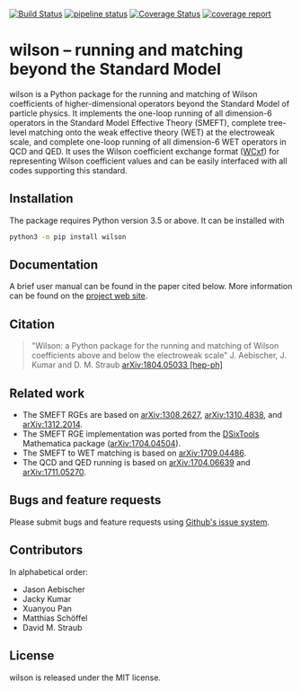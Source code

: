<a href="https://travis-ci.org/wilson-eft/wilson">![Build Status](https://travis-ci.org/wilson-eft/wilson.svg?branch=master)</a> [![pipeline status](https://hepcode.net/wilson/wilson/badges/master/pipeline.svg)](https://hepcode.net/wilson/wilson/commits/master) [![Coverage Status](https://coveralls.io/repos/github/wilson-eft/wilson/badge.svg)](https://coveralls.io/github/wilson-eft/wilson) [![coverage report](https://hepcode.net/wilson/wilson/badges/master/coverage.svg)](https://hepcode.net/wilson/wilson/commits/master)

# wilson – running and matching beyond the Standard Model

wilson is a Python package for the running and matching of Wilson coefficients of higher-dimensional operators beyond the Standard Model of particle physics. It implements the one-loop running of all dimension-6 operators in the Standard Model Effective Theory (SMEFT), complete tree-level matching onto the weak effective theory (WET) at the electroweak scale, and complete one-loop running of all dimension-6 WET operators in QCD and QED. It uses the Wilson coefficient exchange format ([WCxf](https://wcxf.github.io)) for representing Wilson coefficient values and can be easily interfaced with all codes supporting this standard.

## Installation

The package requires Python version 3.5 or above. It can be installed with

```bash
python3 -m pip install wilson
```


## Documentation

A brief user manual can be found in the paper cited below. More information can be found on the [project web site](https://wilson.github.io).

## Citation

> "Wilson: a Python package for the running and matching of Wilson coefficients above and below the electroweak scale"
>  J. Aebischer, J. Kumar and D. M. Straub
>  [arXiv:1804.05033 [hep-ph]](https://arxiv.org/abs/1804.05033)

## Related work


- The SMEFT RGEs are based on [arXiv:1308.2627](https://arxiv.org/abs/1308.2627), [arXiv:1310.4838](https://arxiv.org/abs/1310.4838), and [arXiv:1312.2014](https://arxiv.org/abs/1312.2014).
- The SMEFT RGE implementation was ported from the [DSixTools](https://dsixtools.github.io/) Mathematica package ([arXiv:1704.04504](https://arxiv.org/abs/1704.04504)).
- The SMEFT to WET matching is based on [arXiv:1709.04486](https://arxiv.org/abs/1709.04486).
- The QCD and QED running is based on [arXiv:1704.06639](https://arxiv.org/abs/1704.06639) and [arXiv:1711.05270](https://arxiv.org/abs/1711.05270).



## Bugs and feature requests

Please submit bugs and feature requests using
[Github's issue system](https://github.com/wilson-eft/wilson/issues).


## Contributors

In alphabetical order:

- Jason Aebischer
- Jacky Kumar
- Xuanyou Pan
- Matthias Schöffel
- David M. Straub

## License

wilson is released under the MIT license.

